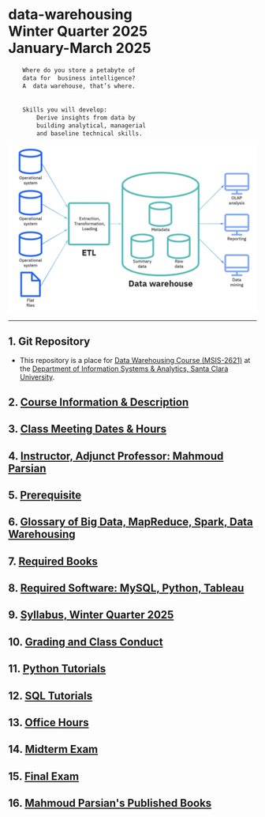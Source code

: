 # data-warehousing </br> Winter Quarter 2025 </br> January-March 2025

		Where do you store a petabyte of 
		data for  business intelligence? 
		A  data warehouse, that’s where. 


		Skills you will develop: 
			Derive insights from data by 
			building analytical, managerial 
			and baseline technical skills.



![](./webdocs/images/data_warehouse_image.png)

---------

## 1. Git Repository

* This repository is a place for [Data Warehousing 
  Course (MSIS-2621)](https://www.scu.edu/business/graduate-degrees/ms-programs/ms-information-systems/curriculum/)
  at the [Department of Information Systems & Analytics, Santa Clara University](https://www.scu.edu/business/isa/).

## 2. [Course Information & Description](./webdocs/docs/course_info_and_desc.md)

## 3. [Class Meeting Dates & Hours](./webdocs/docs/class_meeting_dates_hours.md)

## 4. [Instructor, Adjunct Professor: Mahmoud Parsian](https://www.scu.edu/business/isa/faculty/parsian/)

## 5. [Prerequisite](./webdocs/docs/prerequisite.md)

## 6. [Glossary of Big Data, MapReduce, Spark, Data Warehousing](https://github.com/mahmoudparsian/big-data-mapreduce-course/blob/master/slides/glossary/README.md)

## 7. [Required Books](./webdocs/docs/required_books.md)

## 8. [Required Software: MySQL, Python, Tableau](./webdocs/docs/required_software.md)

## 9. [Syllabus, Winter Quarter 2025](./syllabus/README.md)

## 10. [Grading and Class Conduct](./webdocs/docs/grading_and_class_conduct.md)

## 11. [Python Tutorials](./webdocs/docs/python_tutorials.md)

## 12. [SQL Tutorials](./webdocs/docs/sql_tutorials.md)

## 13. [Office Hours](./webdocs/docs/office_hours.md)

## 14. [Midterm Exam](./webdocs/docs/midterm_exam.md)

## 15. [Final Exam](./webdocs/docs/final_exam.md)

## 16. [Mahmoud Parsian's Published Books](./webdocs/docs/mahmoud_parsian_books.md)

